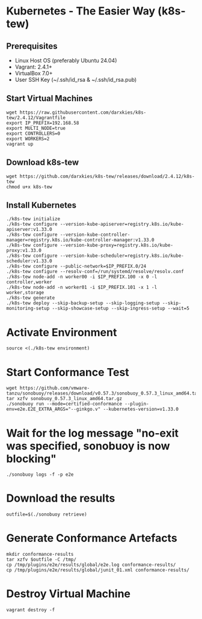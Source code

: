 # Kubernetes - The Easier Way (k8s-tew)

## Prerequisites

- Linux Host OS (preferably Ubuntu 24.04)
- Vagrant: 2.4.1+
- VirtualBox 7.0+
- User SSH Key (~/.ssh/id_rsa & ~/.ssh/id_rsa.pub)

## Start Virtual Machines

```shell
wget https://raw.githubusercontent.com/darxkies/k8s-tew/2.4.12/Vagrantfile
export IP_PREFIX=192.168.58
export MULTI_NODE=true
export CONTROLLERS=0
export WORKERS=2
vagrant up
```

## Download k8s-tew

```shell
wget https://github.com/darxkies/k8s-tew/releases/download/2.4.12/k8s-tew
chmod u+x k8s-tew
```

## Install Kubernetes

```shell
./k8s-tew initialize
./k8s-tew configure --version-kube-apiserver=registry.k8s.io/kube-apiserver:v1.33.0
./k8s-tew configure --version-kube-controller-manager=registry.k8s.io/kube-controller-manager:v1.33.0
./k8s-tew configure --version-kube-proxy=registry.k8s.io/kube-proxy:v1.33.0
./k8s-tew configure --version-kube-scheduler=registry.k8s.io/kube-scheduler:v1.33.0
./k8s-tew configure --public-network=$IP_PREFIX.0/24
./k8s-tew configure --resolv-conf=/run/systemd/resolve/resolv.conf
./k8s-tew node-add -n worker00 -i $IP_PREFIX.100 -x 0 -l controller,worker
./k8s-tew node-add -n worker01 -i $IP_PREFIX.101 -x 1 -l worker,storage
./k8s-tew generate
./k8s-tew deploy --skip-backup-setup --skip-logging-setup --skip-monitoring-setup --skip-showcase-setup --skip-ingress-setup --wait=5
```

# Activate Environment

```shell
source <(./k8s-tew environment)
```

# Start Conformance Test

```shell
wget https://github.com/vmware-tanzu/sonobuoy/releases/download/v0.57.3/sonobuoy_0.57.3_linux_amd64.tar.gz
tar xzfv sonobuoy_0.57.3_linux_amd64.tar.gz
./sonobuoy run --mode=certified-conformance --plugin-env=e2e.E2E_EXTRA_ARGS="--ginkgo.v" --kubernetes-version=v1.33.0
```

# Wait for the log message "no-exit was specified, sonobuoy is now blocking"

```shell
./sonobuoy logs -f -p e2e
```

# Download the results

```shell
outfile=$(./sonobuoy retrieve)
```

# Generate Conformance Artefacts

```shell
mkdir conformance-results
tar xzfv $outfile -C /tmp/
cp /tmp/plugins/e2e/results/global/e2e.log conformance-results/
cp /tmp/plugins/e2e/results/global/junit_01.xml conformance-results/
```

# Destroy Virtual Machine

```shell
vagrant destroy -f
```

